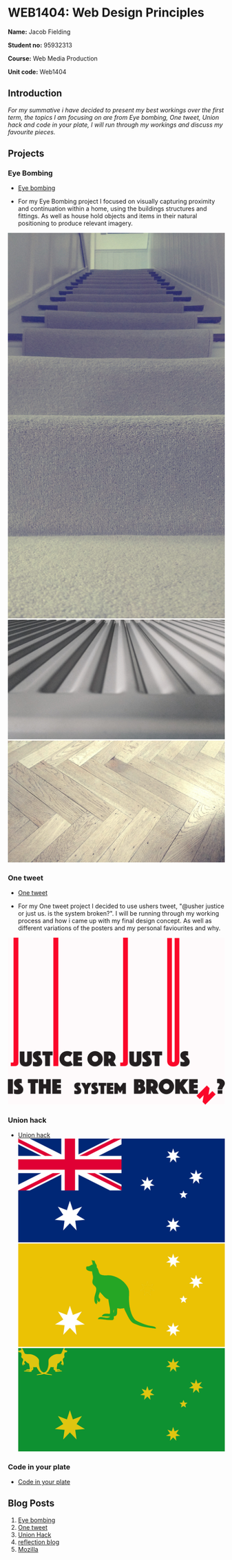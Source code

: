 # WEB1404: Web Design Principles

**Name:** Jacob Fielding

**Student no:** 95932313

**Course:** Web Media Production

**Unit code:** Web1404


## Introduction
_For my summative i have decided to present my best workings over the first term, the topics I am focusing on are from Eye bombing, One tweet, Union hack and code in your plate, I will run through my workings and discuss my favourite pieces._

## Projects

### Eye Bombing 
- [Eye bombing](https://spark.adobe.com/#design/page/f24e1fa1-0f0c-42b4-b272-24f17132154f)

- For my Eye Bombing project I focused on visually capturing proximity and continuation within a home, using the buildings structures and fittings. As well as house hold objects and items in their natural positioning to produce relevant imagery.

![eye0](https://github.com/Jacobisagit/Summative-/blob/master/IMG_20161008_181743.jpg)
![eye2](https://github.com/Jacobisagit/Summative-/blob/master/IMG_20161008_181959.jpg)
![eye](https://github.com/Jacobisagit/Summative-/blob/master/IMG_20161008_180732.jpg)

### One tweet
- [One tweet](https://spark.adobe.com/#design/page/c1d6b301-0f4f-42ad-aa27-b71890e48131)

- For my One tweet project I decided to use ushers tweet, "@usher justice or just us. is the system broken?". I will be running through my working process and how i came up with my final design concept. As well as different variations of the posters and my personal faviourites and why.

![one tweet1](https://github.com/Jacobisagit/Summative-/blob/master/poster%203.jpg)


### Union hack
- [Union hack](https://spark.adobe.com/#design/page/780243bb-b982-413a-904f-6820811688cf)
![AUS1](https://github.com/Jacobisagit/Summative-/blob/master/aussie%20aussie%20aussie.png)
![AUS2](https://github.com/Jacobisagit/Summative-/blob/master/aus%2018.jpg)
![AUS3](https://github.com/Jacobisagit/Summative-/blob/master/aus%2014.jpg)

### Code in your plate
- [Code in your plate](https://github.com/Jacobisagit/MyRecipe)

## Blog Posts
1. [Eye bombing](http://fourthfloor.raveweb.net/jfielding/2016/12/02/week-1-web-media-production-eye-bombing/)
2. [One tweet](http://fourthfloor.raveweb.net/jfielding/2016/12/02/week-2-web-media-production-one-tweet/)
3. [Union Hack](http://fourthfloor.raveweb.net/jfielding/2016/12/02/week-3-web-media-production-the-union-hack/)
4. [reflection blog](http://fourthfloor.raveweb.net/jfielding/wp-admin/post.php?post=14&action=edit)
5. [Mozilla](http://fourthfloor.raveweb.net/jfielding/2016/10/31/mozilla-festival/)

